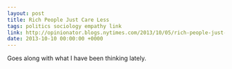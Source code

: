```yaml
---
layout: post
title: Rich People Just Care Less
tags: politics sociology empathy link
link: http://opinionator.blogs.nytimes.com/2013/10/05/rich-people-just-care-less/?_r=0
date: 2013-10-10 00:00:00 +0000
---
```


Goes along with what I have been thinking lately.